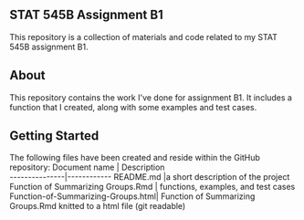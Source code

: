 ## STAT 545B Assignment B1

This repository is a collection of materials and code related to my STAT 545B assignment B1.

## About

This repository contains the work I've done for assignment B1. It includes a function that I created, along with some examples and test cases.

## Getting Started

The following files have been created and reside within the GitHub repository:
Document name  | Description     
---------------|------------
README.md |a short description of the project
Function of Summarizing Groups.Rmd | functions, examples, and test cases
Function-of-Summarizing-Groups.html| Function of Summarizing Groups.Rmd knitted to a html file (git readable)

